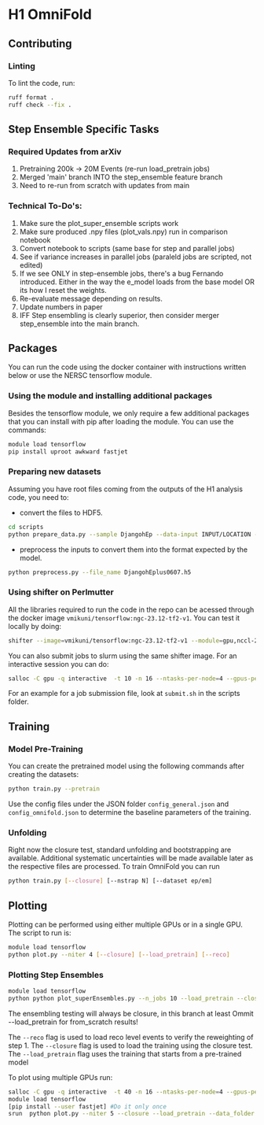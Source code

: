 # H1 OmniFold

## Contributing

### Linting
To lint the code, run:

```bash
ruff format .
ruff check --fix .
```

## Step Ensemble Specific Tasks
### Required Updates from arXiv
1. Pretraining 200k -> 20M Events (re-run load_pretrain jobs)
2. Merged 'main' branch INTO the step_ensemble feature branch
3. Need to re-run from scratch with updates from main


### Technical To-Do's:
1. Make sure the plot_super_ensemble scripts work
2. Make sure produced .npy files (plot_vals.npy) run in comparison notebook
3. Convert notebook to scripts (same base for step and parallel jobs)
4. See if variance increases in parallel jobs (paraleld jobs are scripted, not edited)
5. If we see ONLY in step-ensemble jobs, there's a bug Fernando introduced. Either in the way the e_model loads from the base model OR its how I reset the weights.
6. Re-evaluate message depending on results.
7. Update numbers in paper
8. IFF Step ensembling is clearly superior, then consider merger step_ensemble into the main branch.


## Packages

You can run the code using the docker container with instructions written below or use the NERSC tensorflow module.

### Using the module and installing additional packages

Besides the tensorflow module, we only require a few additional packages that you can install with pip after loading the module. You can use the commands:

```bash
module load tensorflow
pip install uproot awkward fastjet
```

### Preparing new datasets
Assuming you have root files coming from the outputs of the H1 analysis code, you need to:
- convert the files to HDF5.

```bash
cd scripts
python prepare_data.py --sample DjangohEp --data-input INPUT/LOCATION --data-output OUTPUT/LOCATION
```
- preprocess the inputs to convert them into the format expected by the model.

```bash
python preprocess.py --file_name DjangohEplus0607.h5
```


### Using shifter on Perlmutter
All the libraries required to run the code in the repo can be acessed through the docker image ```vmikuni/tensorflow:ngc-23.12-tf2-v1```. You can test it locally by doing:
```bash
shifter --image=vmikuni/tensorflow:ngc-23.12-tf2-v1 --module=gpu,nccl-2.18
```

You can also submit jobs to slurm using the same shifter image. For an interactive session you can do:
```bash
salloc -C gpu -q interactive  -t 10 -n 16 --ntasks-per-node=4 --gpus-per-task=1  -A m3246 --gpu-bind=none  --image vmikuni/tensorflow:ngc-23.04-tf2-v1 --module=gpu,nccl-2.15
```

For an example for a job submission file, look at ```submit.sh``` in the scripts folder.


## Training

### Model Pre-Training

You can create the pretrained model using the following commands after creating the datasets:

```bash
python train.py --pretrain
```

Use the config files under the JSON folder ```config_general.json``` and ```config_omnifold.json``` to determine the baseline parameters of the training.

### Unfolding

Right now the closure test, standard unfolding and bootstrapping are available. Additional systematic uncertainties will be made available later as the respective files are processed. To train OmniFold you can run

```bash
python train.py [--closure] [--nstrap N] [--dataset ep/em]
```

## Plotting

Plotting can be performed using either multiple GPUs or in a single GPU. The script to run is:

```bash
module load tensorflow
python plot.py --niter 4 [--closure] [--load_pretrain] [--reco]
```
### Plotting Step Ensembles
```bash
module load tensorflow
python python plot_superEnsembles.py --n_jobs 10 --load_pretrain --closure
```
The ensembling testing will always be closure, in this branch at least
Ommit --load_pretrain for from_scratch results!

The ```--reco``` flag is used to load reco level events to verify the reweighting of step 1. The ```--closure``` flag is used to load the training using the closure test. The ```--load_pretrain``` flag uses the training that starts from a pre-trained model

To plot using multiple GPUs run:

```bash
salloc -C gpu -q interactive  -t 40 -n 16 --ntasks-per-node=4 --gpus-per-task=1  -A m3246  --gpu-bind None
module load tensorflow
[pip install --user fastjet] #Do it only once
srun  python plot.py --niter 5 --closure --load_pretrain --data_folder /global/cfs/cdirs/m3246/H1/h5/ --weights /global/cfs/cdirs/m3246/H1/weights/
```
